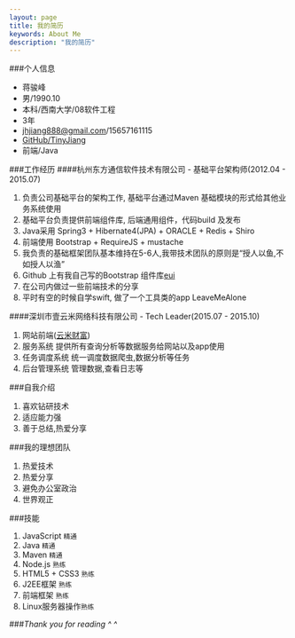 ```yaml
---
layout: page
title: 我的简历
keywords: About Me
description: "我的简历"
---
```


###个人信息

- 蒋骏峰
- 男/1990.10
- 本科/西南大学/08软件工程
- 3年
- jhjiang888@gmail.com/15657161115
- [GitHub/TinyJiang](https://github.com/TinyJiang)
- 前端/Java

###工作经历
####杭州东方通信软件技术有限公司 - 基础平台架构师(2012.04 - 2015.07)

1. 负责公司基础平台的架构工作, 基础平台通过Maven 基础模块的形式给其他业务系统使用
2. 基础平台负责提供前端组件库, 后端通用组件，代码build 及发布
3. Java采用 Spring3 + Hibernate4(JPA) + ORACLE + Redis + Shiro
4. 前端使用 Bootstrap + RequireJS + mustache
5. 我负责的基础框架团队基本维持在5-6人,我带技术团队的原则是“授人以鱼,不如授人以渔”
6. Github 上有我自己写的Bootstrap 组件库[eui](https://github.com/TinyJiang/eui)
7. 在公司内做过一些前端技术的分享
8. 平时有空的时候自学swift, 做了一个工具类的app LeaveMeAlone


####深圳市壹云米网络科技有限公司 - Tech Leader(2015.07 - 2015.10) 
1. 网站前端([云米财富](http://www.eyunmi.com))
2. 服务系统
提供所有查询分析等数据服务给网站以及app使用
3. 任务调度系统
统一调度数据爬虫,数据分析等任务
4. 后台管理系统
管理数据,查看日志等


###自我介绍

1. 喜欢钻研技术
2. 适应能力强
3. 善于总结,热爱分享

###我的理想团队

1. 热爱技术
2. 热爱分享
3. 避免办公室政治 
4. 世界观正


###技能
1. JavaScript `精通`
2. Java `精通`
3. Maven `精通`
4. Node.js `熟练`
5. HTML5 + CSS3 `熟练`
6. J2EE框架 `熟练`
7. 前端框架 `熟练`
8. Linux服务器操作`熟练`

###*Thank you for reading ^ ^*

